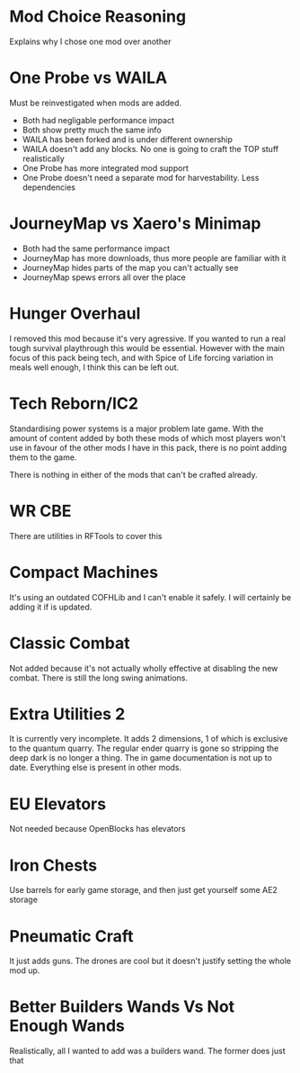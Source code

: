 # Mod Choice Reasoning

Explains why I chose one mod over another

# One Probe vs WAILA

Must be reinvestigated when mods are added.

- Both had negligable performance impact
- Both show pretty much the same info
- WAILA has been forked and is under different ownership
- WAILA doesn't add any blocks. No one is going to craft the TOP stuff realistically
- One Probe has more integrated mod support
- One Probe doesn't need a separate mod for harvestability. Less dependencies

# JourneyMap vs Xaero's Minimap

- Both had the same performance impact
- JourneyMap has more downloads, thus more people are familiar with it
- JourneyMap hides parts of the map you can't actually see
- JourneyMap spews errors all over the place

# Hunger Overhaul

I removed this mod because it's very agressive. If you wanted to run a real
tough survival playthrough this would be essential. However with the main focus
of this pack being tech, and with Spice of Life forcing variation in meals well
enough, I think this can be left out.

# Tech Reborn/IC2

Standardising power systems is a major problem late game. With the amount of
content added by both these mods of which most players won't use in favour of
the other mods I have in this pack, there is no point adding them to the game.

There is nothing in either of the mods that can't be crafted already.

# WR CBE

There are utilities in RFTools to cover this

# Compact Machines

It's using an outdated COFHLib and I can't enable it safely. I will certainly
be adding it if is updated.

# Classic Combat

Not added because it's not actually wholly effective at disabling the
new combat. There is still the long swing animations.

# Extra Utilities 2

It is currently very incomplete. It adds 2 dimensions, 1 of which is exclusive
to the quantum quarry. The regular ender quarry is gone so stripping the deep
dark is no longer a thing. The in game documentation is not up to date.
Everything else is present in other mods.

# EU Elevators

Not needed because OpenBlocks has elevators

# Iron Chests

Use barrels for early game storage, and then just get yourself some AE2 storage

# Pneumatic Craft

It just adds guns. The drones are cool but it doesn't justify setting the whole
mod up.

# Better Builders Wands Vs Not Enough Wands

Realistically, all I wanted to add was a builders wand. The former does just that
